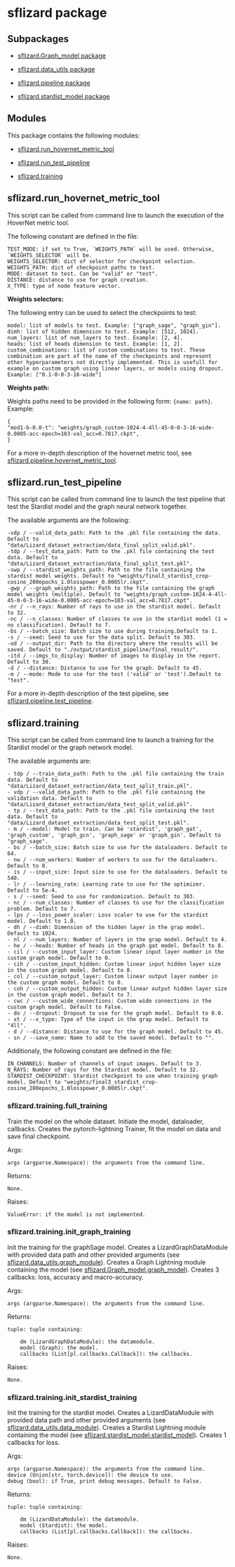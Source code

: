 # sflizard package

## Subpackages


* [sflizard.Graph_model package](sflizard.Graph_model.md)


* [sflizard.data_utils package](sflizard.data_utils.md)


* [sflizard.pipeline package](sflizard.pipeline.md)


* [sflizard.stardist_model package](sflizard.stardist_model.md)


## Modules

This package contains the following modules:

* [sflizard.run_hovernet_metric_tool](#module-sflizard.run_hovernet_metric_tool)

* [sflizard.run_test_pipeline](#module-sflizard.run_test_pipeline)

* [sflizard.training](#module-sflizard.training)

## sflizard.run_hovernet_metric_tool

This script can be called from command line to launch the execution of the HoverNet metric tool.

The following constant are defined in the file:

    TEST_MODE: if set to True, `WEIGHTS_PATH` will be used. Otherwise, `WEIGHTS_SELECTOR` will be.
    WEIGHTS_SELECTOR: dict of selector for checkpoint selection.
    WEIGHTS_PATH: dict of checkpoint paths to test.
    MODE: dataset to test. Can be "valid" or "test".
    DISTANCE: distance to use for graph creation.
    X_TYPE: type of node feature vector.

**Weights selectors:**

The following entry can be used to select the checkpoints to test:

    model: list of models to test. Example: ["graph_sage", "graph_gin"].
    dimh: list of hidden dimension to test. Example: [512, 1024].
    num_layers: list of num_layers to test. Example: [2, 4].
    heads: list of heads dimension to test. Example: [1, 2].
    custom_combinations: list of custom combinations to test. These combination are part of the name of the checkpoints and represent other hyperparameters not directly implemented. This is usefull for example on custom graph using linear layers, or models using dropout. Example: ["0.1-0-0-3-16-wide"]

**Weights path:**

Weights paths need to be provided in the following form: `{name: path}`. Example:

```
{
"mod1-b-0.0-t": "weights/graph_custom-1024-4-4ll-45-0-0-3-16-wide-0.0005-acc-epoch=103-val_acc=0.7817.ckpt",
}
```

For a more in-depth description of the hovernet metric tool, see [sflizard.pipeline.hovernet_metric_tool](sflizard.pipeline.md#sflizard.pipeline.hovernet_metric_tool).

## sflizard.run_test_pipeline

This script can be called from command line to launch the test pipeline that test the Stardist model and the graph neural network together.

The available arguments are the following:

    -vdp / --valid_data_path: Path to the .pkl file containing the data. Default to "data/Lizard_dataset_extraction/data_final_split_valid.pkl".
    -tdp / --test_data_path: Path to the .pkl file containing the test data. Default to "data/Lizard_dataset_extraction/data_final_split_test.pkl".
    -swp / --stardist_weights_path: Path to the file containing the stardist model weights. Default to "weights/final3_stardist_crop-cosine_200epochs_1.0losspower_0.0005lr.ckpt".
    -gwp / --graph_weights_path: Path to the file containing the graph model weights (multiple). Default to "weights/graph_custom-1024-4-4ll-45-0-0-3-16-wide-0.0005-acc-epoch=103-val_acc=0.7817.ckpt".
    -nr / --n_rays: Number of rays to use in the stardist model. Default to 32.
    -nc / --n_classes: Number of classes to use in the stardist model (1 = no classification). Default to 7.
    -bs / --batch_size: Batch size to use during training.Default to 1.
    -s / --seed: Seed to use for the data split. Default to 303.
    -od / --output_dir: Path to the directory where the results will be saved. Default to "./output/stardist_pipeline/final_result/".
    -itd / --imgs_to_display: Number of images to display in the report. Default to 30.
    -d / --distance: Distance to use for the graph. Default to 45.
    -m / --mode: Mode to use for the test ('valid' or 'test').Default to "test".

For a more in-depth description of the test pipeline, see [sflizard.pipeline.test_pipeline](sflizard.pipeline.md#sflizard.pipeline.test_pipeline).

## sflizard.training

This script can be called from command line to launch a training for the Stardist model or the graph network model.

The available arguments are:

    - tdp / --train_data_path: Path to the .pkl file containing the train data. Default to "data/Lizard_dataset_extraction/data_test_split_train.pkl".
    - vdp / --valid_data_path: Path to the .pkl file containing the validation data. Default to "data/Lizard_dataset_extraction/data_test_split_valid.pkl".
    - tp / --test_data_path: Path to the .pkl file containing the test data. Default to "data/Lizard_dataset_extraction/data_test_split_test.pkl".
    - m / --model: Model to train. Can be 'stardist', 'graph_gat', 'graph_custom', 'graph_gcn', 'graph_sage' or 'graph_gin'. Default to "graph_sage".
    - bs / --batch_size: Batch size to use for the dataloaders. Default to 64.
    - nw / --num_workers: Number of workers to use for the dataloaders. Default to 8.
    - is / --input_size: Input size to use for the dataloaders. Default to 540.
    - lr / --learning_rate: Learning rate to use for the optimizer. Default to 5e-4.
    - s / --seed: Seed to use for randomization. Default to 303.
    - nc / --num_classes: Number of classes to use for the classification problem. Default to 7.
    - lps / --loss_power_scaler: Loss scaler to use for the stardist model. Default to 1.0.
    - dh / --dimh: Dimension of the hidden layer in the grap model. Default to 1024.
    - nl / --num_layers: Number of layers in the grap model. Default to 4.
    - he / --heads: Number of heads in the graph gat model. Default to 8.
    - cil / --custom_input_layer: Custom linear input layer number in the custom graph model. Default to 0.
    - cih / --custom_input_hidden: Custom linear input hidden layer size in the custom graph model. Default to 8.
    - col / --custom_output_layer: Custom linear output layer number in the custom graph model. Default to 0.
    - coh / --custom_output_hidden: Custom linear output hidden layer size in the custom graph model. Default to 7.
    - cwc / --custom_wide_connections: Custom wide connections in the custom graph model. Default to False.
    - do / --dropout: Dropout to use for the graph model. Default to 0.0.
    - xt / --x_type: Type of the input in the grap model. Default to "4ll".
    - d / --distance: Distance to use for the graph model. Default to 45.
    - sn / --save_name: Name to add to the saved model. Default to "".

Additionaly, the following constant are defined in the file:

    IN_CHANNELS: Number of channels of input images. Default to 3.
    N_RAYS: Number of rays for the Stardist model. Default to 32.
    STARDIST_CHECKPOINT: Stardist checkpoint to use when training graph model. Default to "weights/final3_stardist_crop-cosine_200epochs_1.0losspower_0.0005lr.ckpt".

### sflizard.training.full_training

Train the model on the whole dataset.
Initiate the model, dataloader, callbacks. Creates the pytorch-lightning Trainer, fit the model on data and save final checkpoint.

Args:

    args (argparse.Namespace): the arguments from the command line.

Returns:

    None.

Raises:

    ValueError: if the model is not implemented.


### sflizard.training.init_graph_training
Init the training for the graphSage model.
Creates a LizardGraphDataModule with provided data path and other provided arguments (see [sflizard.data_utils.graph_module](sflizard.data_utils.md#sflizard.data_utils.graph_module)).
Creates a Graph Lightning module containing the model (see [sflizard.Graph_model.graph_model](sflizard.Graph_model.md#sflizard.Graph_model.graph_model)).
Creates 3 callbacks: loss, accuracy and macro-accuracy.

Args:

    args (argparse.Namespace): the arguments from the command line.

Returns:

    tuple: tuple containing:

        dm (LizardGraphDataModule): the datamodule.
        model (Graph): the model.
        callbacks (List[pl.callbacks.Callback]): the callbacks.

Raises:

    None.


### sflizard.training.init_stardist_training
Init the training for the stardist model.
Creates a LizardDataModule with provided data path and other provided arguments (see [sflizard.data_utils.data_module](sflizard.data_utils.md#sflizard.data_utils.data_module)).
Creates a Stardist Lightning module containing the model (see [sflizard.stardist_model.stardist_model](sflizard.stardist_model.md#sflizard.stardist_model.stardist_model)).
Creates 1 callbacks for loss.

Args:

    args (argparse.Namespace): the arguments from the command line.
    device (Union[str, torch.device]): the device to use.
    debug (bool): if True, print debug messages. Default to False.

Returns:

    tuple: tuple containing:

        dm (LizardDataModule): the datamodule.
        model (Stardist): the model.
        callbacks (List[pl.callbacks.Callback]): the callbacks.

Raises:

    None.


